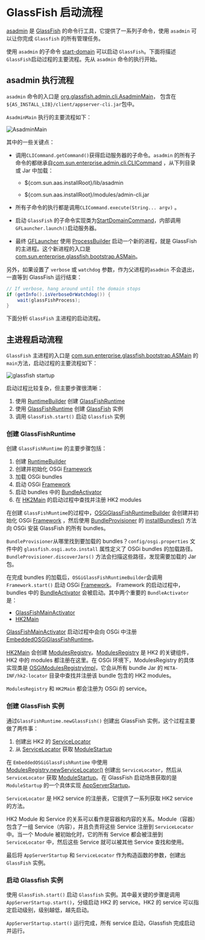 # GlassFish 启动流程

[asadmin](https://glassfish.org/docs/latest/reference-manual.html#asadmin) 是 [GlassFish](https://glassfish.org/) 的命令行工具，它提供了一系列子命令，使用 `asadmin` 可以让你完成 `Glassfish` 的所有管理任务。

使用 `asadmin` 的子命令 [start-domain](https://glassfish.org/docs/latest/reference-manual.html#start-domain) 可以启动 `GlassFish`。下面将描述 `GlassFish`启动过程的主要流程。先从 `asadmin` 命令的执行开始。

## asadmin 执行流程

`asadmin` 命令的入口是  [org.glassfish.admin.cli.AsadminMain](https://github.com/eclipse-ee4j/glassfish/blob/master/appserver/admin/cli/src/main/java/org/glassfish/admin/cli/AsadminMain.java)， 包含在 `${AS_INSTALL_LIB}/client/appserver-cli.jar`包中。

`AsadminMain` 执行的主要流程如下：

![AsadminMain](https://cdn.mazhen.tech/images/202307191450899.png)

其中的一些关键点：

* 调用`CLICommand.getCommand()`获得启动服务器的子命令。`asadmin` 的所有子命令的都继承自[com.sun.enterprise.admin.cli.CLICommand](https://github.com/eclipse-ee4j/glassfish/blob/master/nucleus/admin/cli/src/main/java/com/sun/enterprise/admin/cli/CLICommand.java) ，从下列目录或 Jar 中加载：

  * ${com.sun.aas.installRoot}/lib/asadmin

  * ${com.sun.aas.installRoot}/modules/admin-cli.jar

* 所有子命令的执行都是调用`CLICommand.execute(String... argv)` 。

* 启动 `GlassFish` 的子命令实现类为[StartDomainCommand](https://github.com/eclipse-ee4j/glassfish/blob/master/nucleus/admin/server-mgmt/src/main/java/com/sun/enterprise/admin/servermgmt/cli/StartDomainCommand.java)，内部调用 `GFLauncher.launch()`启动服务器。

* 最终 [GFLauncher](https://github.com/eclipse-ee4j/glassfish/blob/master/nucleus/admin/launcher/src/main/java/com/sun/enterprise/admin/launcher/GFLauncher.java) 使用 [ProcessBuilder](https://docs.oracle.com/javase/8/docs/api/index.html?java/lang/ProcessBuilder.html) 启动一个新的进程，就是 GlassFish 的主进程。这个新进程的入口是[com.sun.enterprise.glassfish.bootstrap.ASMain](https://github.com/eclipse-ee4j/glassfish/blob/master/nucleus/core/bootstrap/src/main/java/com/sun/enterprise/glassfish/bootstrap/ASMain.java)。

另外，如果设置了 `verbose` 或 `watchdog` 参数，作为父进程的`asadmin` 不会退出，一直等到 GlassFish 运行结束：

```java
// If verbose, hang around until the domain stops
if (getInfo().isVerboseOrWatchdog()) {
    wait(glassFishProcess);
}
```

下面分析 `GlassFish` 主进程的启动流程。

## 主进程启动流程

`GlassFish` 主进程的入口是 [com.sun.enterprise.glassfish.bootstrap.ASMain](https://github.com/eclipse-ee4j/glassfish/blob/master/nucleus/core/bootstrap/src/main/java/com/sun/enterprise/glassfish/bootstrap/ASMain.java) 的 `main`方法，启动过程的主要流程如下：

![glassfish startup](https://cdn.mazhen.tech/images/202307210950607.png)

启动过程比较复杂，但主要步骤很清晰：

1. 使用 [RuntimeBuilder](https://github.com/eclipse-ee4j/glassfish/blob/master/nucleus/common/simple-glassfish-api/src/main/java/org/glassfish/embeddable/spi/RuntimeBuilder.java) 创建 [GlassFishRuntime](https://github.com/eclipse-ee4j/glassfish/blob/master/nucleus/common/simple-glassfish-api/src/main/java/org/glassfish/embeddable/GlassFishRuntime.java)
1. 使用 [GlassFishRuntime](https://github.com/eclipse-ee4j/glassfish/blob/master/nucleus/common/simple-glassfish-api/src/main/java/org/glassfish/embeddable/GlassFishRuntime.java) 创建 [GlassFish](https://github.com/eclipse-ee4j/glassfish/blob/master/nucleus/common/simple-glassfish-api/src/main/java/org/glassfish/embeddable/GlassFish.java) 实例
1. 调用 `GlassFish.start()` 启动 `Glassfish` 实例

### 创建 GlassFishRuntime

创建 `GlassFishRuntime` 的主要步骤包括：

1. 创建 [RuntimeBuilder](https://github.com/eclipse-ee4j/glassfish/blob/master/nucleus/common/simple-glassfish-api/src/main/java/org/glassfish/embeddable/spi/RuntimeBuilder.java)
2. 创建并初始化  OSGi [Framework](https://github.com/osgi/osgi/blob/main/org.osgi.framework/src/org/osgi/framework/launch/Framework.java)
3. 加载 OSGi bundles
4. 启动 OSGi [Framework](https://github.com/osgi/osgi/blob/main/org.osgi.framework/src/org/osgi/framework/launch/Framework.java)
5. 启动 bundles 中的 [BundleActivator](https://github.com/osgi/osgi/blob/main/org.osgi.framework/src/org/osgi/framework/BundleActivator.java)
6. 在 [HK2Main](https://github.com/eclipse-ee4j/glassfish-hk2/blob/master/osgi/adapter/src/main/java/org/jvnet/hk2/osgiadapter/HK2Main.java) 的启动过程中查找并注册 HK2 modules

在创建 `GlassFishRuntime`的过程中，[OSGiGlassFishRuntimeBuilder](https://github.com/eclipse-ee4j/glassfish/blob/master/nucleus/core/bootstrap/src/main/java/com/sun/enterprise/glassfish/bootstrap/osgi/OSGiGlassFishRuntimeBuilder.java) 会创建并初始化 OSGi [Framework](https://github.com/osgi/osgi/blob/main/org.osgi.framework/src/org/osgi/framework/launch/Framework.java) ，然后使用 [BundleProvisioner](https://github.com/eclipse-ee4j/glassfish/blob/master/nucleus/core/bootstrap/src/main/java/com/sun/enterprise/glassfish/bootstrap/osgi/BundleProvisioner.java) 的 [installBundles()](https://github.com/eclipse-ee4j/glassfish/blob/master/nucleus/core/bootstrap/src/main/java/com/sun/enterprise/glassfish/bootstrap/osgi/BundleProvisioner.java#L169) 方法向 OSGi 安装 GlassFish 的所有 bundles。

`BundleProvisioner`从哪里找到要加载的 bundles？`config/osgi.properties` 文件中的 `glassfish.osgi.auto.install` 属性定义了 OSGi bundles 的加载路径。`BundleProvisioner.discoverJars()` 方法会扫描这些路径，发现需要加载的 Jar 包。

在完成 bundles 的加载后，`OSGiGlassFishRuntimeBuilder`会调用 `Framework.start()` 启动 OSGi [Framework](https://github.com/osgi/osgi/blob/main/org.osgi.framework/src/org/osgi/framework/launch/Framework.java)。 Framework 的启动过程中，bundles 中的 [BundleActivator](https://github.com/osgi/osgi/blob/main/org.osgi.framework/src/org/osgi/framework/BundleActivator.java) 会被启动。其中两个重要的 `BundleActivator` 是：

* [GlassFishMainActivator](https://github.com/eclipse-ee4j/glassfish/blob/master/nucleus/core/bootstrap/src/main/java/com/sun/enterprise/glassfish/bootstrap/osgi/GlassFishMainActivator.java)
* [HK2Main](https://github.com/eclipse-ee4j/glassfish-hk2/blob/master/osgi/adapter/src/main/java/org/jvnet/hk2/osgiadapter/HK2Main.java)

[GlassFishMainActivator](https://github.com/eclipse-ee4j/glassfish/blob/master/nucleus/core/bootstrap/src/main/java/com/sun/enterprise/glassfish/bootstrap/osgi/GlassFishMainActivator.java) 启动过程中会向 OSGi 中注册 [EmbeddedOSGiGlassFishRuntime](https://github.com/eclipse-ee4j/glassfish/blob/master/nucleus/core/bootstrap/src/main/java/com/sun/enterprise/glassfish/bootstrap/osgi/EmbeddedOSGiGlassFishRuntime.java)。

[HK2Main](https://github.com/eclipse-ee4j/glassfish-hk2/blob/master/osgi/adapter/src/main/java/org/jvnet/hk2/osgiadapter/HK2Main.java) 会创建 [ModulesRegistry](https://github.com/eclipse-ee4j/glassfish-hk2/blob/master/hk2-core/src/main/java/com/sun/enterprise/module/ModulesRegistry.java)。[ModulesRegistry](https://github.com/eclipse-ee4j/glassfish-hk2/blob/master/hk2-core/src/main/java/com/sun/enterprise/module/ModulesRegistry.java) 是 HK2 的关键组件，HK2 中的 modules 都注册在这里。在 OSGi 环境下，ModulesRegistry 的具体实现类是 [OSGiModulesRegistryImpl](https://github.com/eclipse-ee4j/glassfish-hk2/blob/master/osgi/adapter/src/main/java/org/jvnet/hk2/osgiadapter/OSGiModulesRegistryImpl.java)，它会从所有 bundle Jar 的 `META-INF/hk2-locator` 目录中查找并注册该 bundle 包含的 HK2 modules。

`ModulesRegistry` 和 `HK2Main` 都会注册为 OSGi 的 service。

### 创建 GlassFish 实例

通过`GlassFishRuntime.newGlassFish()` 创建出 GlassFish 实例，这个过程主要做了两件事：

1. 创建出 HK2 的 [ServiceLocator](https://github.com/eclipse-ee4j/glassfish-hk2/blob/master/hk2-api/src/main/java/org/glassfish/hk2/api/ServiceLocator.java)
2. 从 [ServiceLocator](https://github.com/eclipse-ee4j/glassfish-hk2/blob/master/hk2-api/src/main/java/org/glassfish/hk2/api/ServiceLocator.java) 获取 [ModuleStartup](https://github.com/eclipse-ee4j/glassfish-hk2/blob/master/hk2-core/src/main/java/com/sun/enterprise/module/bootstrap/ModuleStartup.java)

在 `EmbeddedOSGiGlassFishRuntime` 中使用 [ModulesRegistry.newServiceLocator()](https://github.com/eclipse-ee4j/glassfish-hk2/blob/master/hk2-core/src/main/java/com/sun/enterprise/module/ModulesRegistry.java#L44) 创建出 `ServiceLocator`，然后从 `ServiceLocator` 获取 [ModuleStartup](https://github.com/eclipse-ee4j/glassfish-hk2/blob/master/hk2-core/src/main/java/com/sun/enterprise/module/bootstrap/ModuleStartup.java)。在 GlassFish 启动场景获取的是 `ModuleStartup` 的一个具体实现 [AppServerStartup](https://github.com/eclipse-ee4j/glassfish/blob/master/nucleus/core/kernel/src/main/java/com/sun/enterprise/v3/server/AppServerStartup.java)。

`ServiceLocator` 是 HK2 service 的注册表，它提供了一系列获取 HK2 service 的方法。

HK2 Module 和 Service 的关系可以看作是容器和内容的关系。Module（容器）包含了一组 Service（内容），并且负责将这些 Service 注册到 `ServiceLocator` 中。当一个 Module 被初始化时，它的所有 Service 都会被注册到 `ServiceLocator` 中，然后这些 Service 就可以被其他 Service 查找和使用。

最后将 `AppServerStartup` 和 `ServiceLocator` 作为构造函数的参数，创建出 `GlassFish` 实例。

### 启动 Glassfish 实例

使用 `GlassFish.start()` 启动 `Glassfish` 实例。其中最关键的步骤是调用 `AppServerStartup.start()`，分级启动 HK2 的 service。HK2 的 service 可以指定启动级别，级别越低，越先启动。

`AppServerStartup.start()` 运行完成，所有 service 启动，Glassfish 完成启动并运行。
